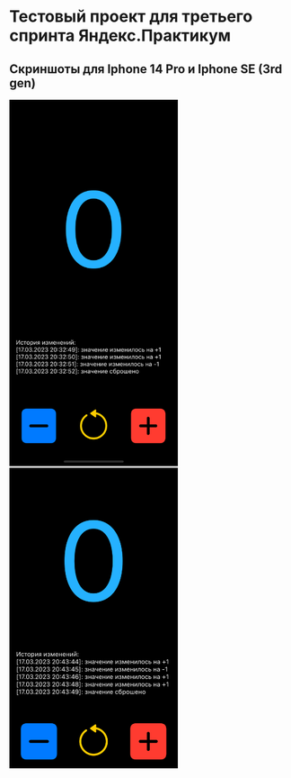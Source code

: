 # Тестовый проект для третьего спринта Яндекс.Практикум
## Скриншоты для Iphone 14 Pro и Iphone SE (3rd gen)
<img src="/Screenshots/Simulator Screen Shot - iPhone 14 Pro - 2023-03-17 at 20.37.35.png" alt="App Screenshot Iphone 14 Pro" title="App Screenshot Iphone 14 Pro" style="width: 300px"> <img src="/Screenshots/Simulator Screen Shot - iPhone SE (3rd generation) - 2023-03-17 at 20.43.56.png" alt="App Screenshot Iphone SE" title="App Screenshot Iphone SE" style="width: 300px">
